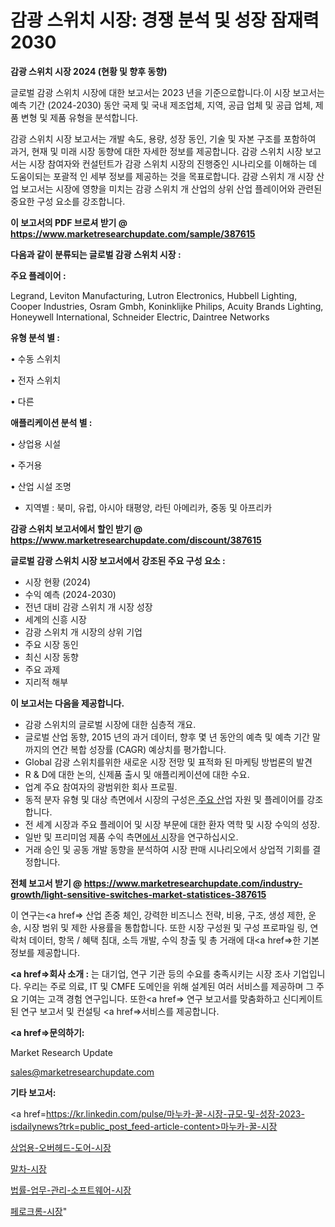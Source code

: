 # 감광 스위치 시장: 경쟁 분석 및 성장 잠재력 2030

<strong>감광 스위치 시장 2024 (현황 및 향후 동향)</strong>

글로벌 감광 스위치 시장에 대한 보고서는 2023 년을 기준으로합니다.이 시장 보고서는 예측 기간 (2024-2030) 동안 국제 및 국내 제조업체, 지역, 공급 업체 및 공급 업체, 제품 변형 및 제품 유형을 분석합니다.

감광 스위치 시장 보고서는 개발 속도, 용량, 성장 동인, 기술 및 자본 구조를 포함하여 과거, 현재 및 미래 시장 동향에 대한 자세한 정보를 제공합니다. 감광 스위치 시장 보고서는 시장 참여자와 컨설턴트가 감광 스위치 시장의 진행중인 시나리오를 이해하는 데 도움이되는 포괄적 인 세부 정보를 제공하는 것을 목표로합니다. 감광 스위치 개 시장 산업 보고서는 시장에 영향을 미치는 감광 스위치 개 산업의 상위 산업 플레이어와 관련된 중요한 구성 요소를 강조합니다.



<strong>이 보고서의 PDF 브로셔 받기 @ <a href=https://www.marketresearchupdate.com/sample/387615>https://www.marketresearchupdate.com/sample/387615</a></strong>



<strong>다음과 같이 분류되는 글로벌 감광 스위치 시장 :</strong>



<strong>주요 플레이어 :</strong>

Legrand, Leviton Manufacturing, Lutron Electronics, Hubbell Lighting, Cooper Industries, Osram Gmbh, Koninklijke Philips, Acuity Brands Lighting, Honeywell International, Schneider Electric, Daintree Networks



<strong>유형 분석 별 :</strong>

• 수동 스위치

• 전자 스위치

• 다른



<strong>애플리케이션 분석 별 :</strong>

• 상업용 시설

• 주거용

• 산업 시설 조명

<ul>
  <li>지역별 : 북미, 유럽, 아시아 태평양, 라틴 아메리카, 중동 및 아프리카</li>
</ul>


<strong>감광 스위치 보고서에서 할인 받기 @ <a href=https://www.marketresearchupdate.com/discount/387615>https://www.marketresearchupdate.com/discount/387615</a></strong>



<strong>글로벌 감광 스위치 시장 보고서에서 강조된 주요 구성 요소 :</strong>
<ul>
  <li>시장 현황 (2024)</li>
  <li>수익 예측 (2024-2030)</li>
  <li>전년 대비 감광 스위치 개 시장 성장</li>
  <li>세계의 신흥 시장</li>
  <li>감광 스위치 개 시장의 상위 기업</li>
  <li>주요 시장 동인</li>
  <li>최신 시장 동향</li>
  <li>주요 과제</li>
  <li>지리적 해부</li>
</ul>


<strong>이 보고서는 다음을 제공합니다.</strong>
<ul>
  <li>감광 스위치의 글로벌 시장에 대한 심층적 개요.</li>
  <li>글로벌 산업 동향, 2015 년의 과거 데이터, 향후 몇 년 동안의 예측 및 예측 기간 말까지의 연간 복합 성장률 (CAGR) 예상치를 평가합니다.</li>
  <li>Global 감광 스위치를위한 새로운 시장 전망 및 표적화 된 마케팅 방법론의 발견</li>
  <li>R &amp; D에 대한 논의, 신제품 출시 및 애플리케이션에 대한 수요.</li>
  <li>업계 주요 참여자의 광범위한 회사 프로필.</li>
  <li>동적 분자 유형 및 대상 측면에서 시장의 구성은<a href=> 주요 산</a>업 자원 및 플레이어를 강조합니다.</li>
  <li>전 세계 시장과 주요 플레이어 및 시장 부문에 대한 환자 역학 및 시장 수익의 성장.</li>
  <li>일반 및 프리미엄 제품 수익 측면<a href=>에서 시</a>장을 연구하십시오.</li>
  <li>거래 승인 및 공동 개발 동향을 분석하여 시장 판매 시나리오에서 상업적 기회를 결정합니다.</li>
</ul>



<strong>전체 보고서 받기 @ <a href=https://www.marketresearchupdate.com/industry-growth/light-sensitive-switches-market-statistices-387615>https://www.marketresearchupdate.com/industry-growth/light-sensitive-switches-market-statistices-387615</a></strong>

이 연구는<a href=> 산업 존중</a> 체인, 강력한 비즈니스 전략, 비용, 구조, 생성 제한, 운송, 시장 범위 및 제한 사용률을 통합합니다. 또한 시장 구성원 및 구성 프로파일 링, 연락처 데이터, 항목 / 혜택 침대, 소득 개발, 수익 창출 및 총 거래에 대<a href=>한 기본 </a>정보를 제공합니다.



<strong><a href=>회사 소</a>개 :</strong>
는 대기업, 연구 기관 등의 수요를 충족시키는 시장 조사 기업입니다. 우리는 주로 의료, IT 및 CMFE 도메인을 위해 설계된 여러 서비스를 제공하며 그 주요 기여는 고객 경험 연구입니다. 또한<a href=> 연구 보</a>고서를 맞춤화하고 신디케이트 된 연구 보고서 및 컨설팅 <a href=>서비스</a>를 제공합니다.



<strong><a href=>문의하기:</a></strong>

Market Research Update

sales@marketresearchupdate.com



<strong>기타 보고서:</strong>

<a href=https://kr.linkedin.com/pulse/마누카-꿀-시장-규모-및-성장-2023-isdailynews?trk=public_post_feed-article-content>마누카-꿀-시장</a>

<a href=https://www.linkedin.com/pulse/상업용-오버헤드-도어-시장-현재-및-미래-성장-2029-consumer-connection-chronicles-24-/>상업용-오버헤드-도어-시장</a>

<a href=https://www.linkedin.com/pulse/말차-시장-진입-전략-및-위험-평가2029년-trendsetters-talk-360-analysis-z4b8f/>말차-시장</a>

<a href=https://www.linkedin.com/pulse/법률-업무-관리-소프트웨어-시장-규모-및-성장-2023-survey-savvy-insights-360-analysis-hpyef/>법률-업무-관리-소프트웨어-시장</a>

<a href=https://www.linkedin.com/pulse/페로크롬-시장-세분화-연구-및-목표-고객2030년-market-matrix-musings-analysis-riqdc/>페로크롬-시장</a>"
